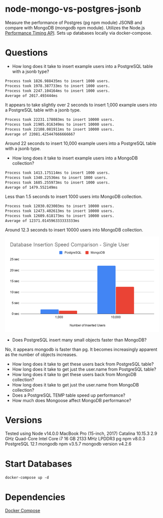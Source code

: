 # node-mongo-vs-postgres-jsonb
Measure the performance of Postgres (pg npm module) JSONB and compare with MongoDB (mongodb npm module). Utilizes the Node.js [Performance Timing API](https://nodejs.org/api/perf_hooks.html#perf_hooks_performance_timing_api). Sets up databases locally via docker-compose.

# Questions
- How long does it take to insert example users into a PostgreSQL table with a jsonb type?
```
Process took 1826.988435ms to insert 1000 users.
Process took 1978.387733ms to insert 1000 users.
Process took 2247.104164ms to insert 1000 users.
Average of 2017.493444ms
```
It appears to take slightly over 2 seconds to insert 1,000 example users into a PostgreSQL table with a jsonb type.
```
Process took 22231.178083ms to insert 10000 users.
Process took 21905.016349ms to insert 10000 users.
Process took 22108.081911ms to insert 10000 users.
Average of 22081.425447666666667
```
Around 22 seconds to insert 10,000 example users into a PostgreSQL table with a jsonb type.

- How long does it take to insert example users into a MongoDB collection?
```
Process took 1413.175114ms to insert 1000 users.
Process took 1340.22536ms to insert 1000 users.
Process took 1685.255973ms to insert 1000 users.
Average of 1479.552149ms
```
Less than 1.5 seconds to insert 1000 users into MongoDB collection.
```
Process took 12030.023003ms to insert 10000 users.
Process took 12473.402613ms to insert 10000 users.
Process took 12609.618173ms to insert 10000 users.
Average of 12371.014596333333333ms
```
Around 12.3 seconds to insert 10000 users into MongoDB collection.

![](assets/insertUser.png?raw=true)

- Does PostgreSQL insert many small objects faster than MongoDB?

No, it appears mongodb is faster than pg. It becomes increasingly apparent as the number of objects increases.

- How long does it take to get these users back from PostgreSQL table?
- How long does it take to get just the user.name from PostgreSQL table?
- How long does it take to get these users back from MongoDB collection?
- How long does it take to get just the user.name from MongoDB collection?
- Does a PostgreSQL TEMP table speed up performance?
- How much does Mongoose affect MongoDB performance?

# Versions
Tested using Node v14.0.0
MacBook Pro (15-inch, 2017) Catalina 10.15.3
2.9 GHz Quad-Core Intel Core i7 16 GB 2133 MHz LPDDR3
pg npm v8.0.3
PostgreSQL 12.1
mongodb npm v3.5.7
mongodb version v4.2.6

# Start Databases
`docker-compose up -d`

# Dependencies
[Docker Compose](https://docs.docker.com/compose/)
